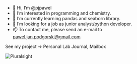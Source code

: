 - 👋 Hi, I’m @pjpawel
- 👀 I’m interested in programming and chemistry.
- 🌱 I’m currently learning pandas and seaborn library.
- 💞️ I’m looking for a job as junior analyst/python developer.
- 📫 To contact me, please send an e-mail to pawel.jan.podgorski@gmail.com

See my project -> Personal Lab Journal, Mailbox

![Pluralsight](https://user-images.githubusercontent.com/4069624/132944380-ee5b242c-e9c4-4d16-a90c-774a7b78c449.JPG)


